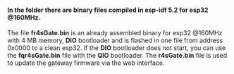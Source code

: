 #### In the folder there are binary files compiled in esp-idf 5.2 for esp32 @160MHz.<br>
The file **fr4sGate.bin** is an already assembled binary for esp32 @160MHz with 4 MB memory, **DIO** bootloader and is flashed in one file from address 0x0000 to a clean esp32. If the **DIO** bootloader does not start, you can use the **fqr4sGate.bin** file with the **QIO** bootloader. The **r4sGate.bin** file is used to update the gateway firmware via the web interface.
